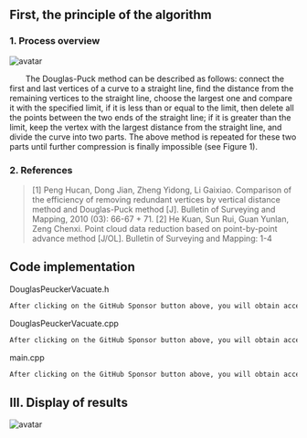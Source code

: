 ##  First, the principle of the algorithm 

###  1. Process overview 

![avatar]( b6846274de794be398562ab6adc08b04.jpeg) 

   The Douglas-Puck method can be described as follows: connect the first and last vertices of a curve to a straight line, find the distance from the remaining vertices to the straight line, choose the largest one and compare it with the specified limit, if it is less than or equal to the limit, then delete all the points between the two ends of the straight line; if it is greater than the limit, keep the vertex with the largest distance from the straight line, and divide the curve into two parts. The above method is repeated for these two parts until further compression is finally impossible (see Figure 1).  

###  2. References 

>  [1] Peng Hucan, Dong Jian, Zheng Yidong, Li Gaixiao. Comparison of the efficiency of removing redundant vertices by vertical distance method and Douglas-Puck method [J]. Bulletin of Surveying and Mapping, 2010 (03): 66-67 + 71. [2] He Kuan, Sun Rui, Guan Yunlan, Zeng Chenxi. Point cloud data reduction based on point-by-point advance method [J/OL]. Bulletin of Surveying and Mapping: 1-4 

##  Code implementation 

DouglasPeuckerVacuate.h 

 ```python  
After clicking on the GitHub Sponsor button above, you will obtain access permissions to my private code repository ( https://github.com/slowlon/my_code_bar ) to view this blog code. By searching the code number of this blog, you can find the code you need, code number is: 2024020309574538273
 ```  
DouglasPeuckerVacuate.cpp 

 ```python  
After clicking on the GitHub Sponsor button above, you will obtain access permissions to my private code repository ( https://github.com/slowlon/my_code_bar ) to view this blog code. By searching the code number of this blog, you can find the code you need, code number is: 2024020309574538273
 ```  
main.cpp 

 ```python  
After clicking on the GitHub Sponsor button above, you will obtain access permissions to my private code repository ( https://github.com/slowlon/my_code_bar ) to view this blog code. By searching the code number of this blog, you can find the code you need, code number is: 2024020309574538273
 ```  
##  III. Display of results 

![avatar]( 9b8b842becc94aa5964554d351f21abb.jpeg) 

